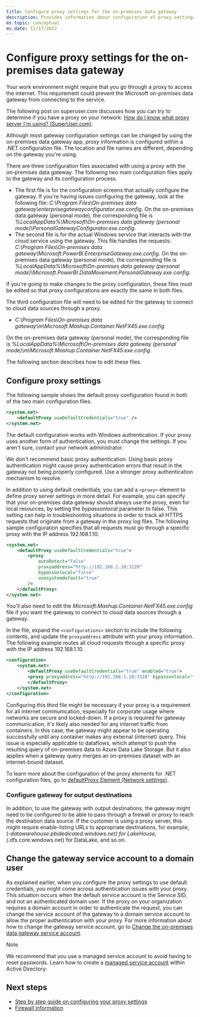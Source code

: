 ```yaml
---
title: Configure proxy settings for the on-premises data gateway
description: Provides information about configuration of proxy settings for the on-premises data gateway.
ms.topic: conceptual
ms.date: 11/17/2022
---
```

# Configure proxy settings for the on-premises data gateway

Your work environment might require that you go through a proxy to access the internet. This requirement could prevent the Microsoft on-premises data gateway from connecting to the service.

The following post on superuser.com discusses how you can try to determine if you have a proxy on your network:
[How do I know what proxy server I'm using? (SuperUser.com)](https://superuser.com/questions/346372/how-do-i-know-what-proxy-server-im-using).

Although most gateway configuration settings can be changed by using the on-premises data gateway app, proxy information is configured within a .NET configuration file. The location and file names are different, depending on the gateway you're using.

There are three configuration files associated with using a proxy with the on-premises data gateway. The following two main configuration files apply to the gateway and its configuration process.

* The first file is for the configuration screens that actually configure the gateway. If you're having issues configuring the gateway, look at the following file: _C:\Program Files\On-premises data gateway\enterprisegatewayconfigurator.exe.config_. On the on-premises data gateway (personal mode), the corresponding file is _%LocalAppData%\Microsoft\On-premises data gateway (personal mode)\PersonalGatewayConfigurator.exe.config_.
* The second file is for the actual Windows service that interacts with the cloud service using the gateway. This file handles the requests: _C:\Program Files\On-premises data gateway\Microsoft.PowerBI.EnterpriseGateway.exe.config_. On the on-premises data gateway (personal mode), the corresponding file is _%LocalAppData%\Microsoft\On-premises data gateway (personal mode)\Microsoft.PowerBI.DataMovement.PersonalGateway.exe.config_.

If you're going to make changes to the proxy configuration, these files must be edited so that proxy configurations are exactly the same in both files.

The third configuration file will need to be edited for the gateway to connect to cloud data sources through a proxy.

* _C:\Program Files\On-premises data gateway\m\Microsoft.Mashup.Container.NetFX45.exe.config_

On the on-premises data gateway (personal mode), the corresponding file is _%LocalAppData%\Microsoft\On-premises data gateway (personal mode)\m\Microsoft.Mashup.Container.NetFX45.exe.config_.

The following section describes how to edit these files.

## Configure proxy settings

The following sample shows the default proxy configuration found in both of the two main configuration files.

```xml
<system.net>
    <defaultProxy useDefaultCredentials="true" />
</system.net>
```

The default configuration works with Windows authentication. If your proxy uses another form of authentication, you must change the settings. If you aren't sure, contact your network administrator.

We don't recommend basic proxy authentication. Using basic proxy authentication might cause proxy authentication errors that result in the gateway not being properly configured. Use a stronger proxy authentication mechanism to resolve.

In addition to using default credentials, you can add a `<proxy>` element to define proxy server settings in more detail. For example, you can specify that your on-premises data gateway should always use the proxy, even for local resources, by setting the *bypassonlocal* parameter to false. This setting can help in troubleshooting situations in order to track all HTTPS requests that originate from a gateway in the proxy log files. The following sample configuration specifies that all requests must go through a specific proxy with the IP address 192.168.1.10.

```xml
<system.net>
    <defaultProxy useDefaultCredentials="true">
        <proxy  
            autoDetect="false"  
            proxyaddress="http://192.168.1.10:3128"  
            bypassonlocal="false"  
            usesystemdefault="true"
        />  
    </defaultProxy>
</system.net>
```

You'll also need to edit the _Microsoft.Mashup.Container.NetFX45.exe.config_ file if you want the gateway to connect to cloud data sources through a gateway.

In the file, expand the `<configurations>` section to include the following contents, and update the `proxyaddress` attribute with your proxy information. The following example routes all cloud requests through a specific proxy with the IP address 192.168.1.10.

```xml
<configuration>
    <system.net>
        <defaultProxy useDefaultCredentials="true" enabled="true">
        <proxy proxyaddress="http://192.168.1.10:3128" bypassonlocal="true" />
        </defaultProxy>
    </system.net>
</configuration>
```

Configuring this third file might be necessary if your proxy is a requirement for all internet communication, especially for corporate usage where networks are secure and locked-down. If a proxy is required for gateway communication, it's likely also needed for any internet traffic from containers. In this case, the gateway might appear to be operating successfully until any container makes any external (internet) query. This issue is especially applicable to dataflows, which attempt to push the resulting query of on-premises data to Azure Data Lake Storage. But it also applies when a gateway query merges an on-premises dataset with an internet-bound dataset.

To learn more about the configuration of the proxy elements for .NET configuration files, go to [defaultProxy Element (Network settings)](/dotnet/framework/configure-apps/file-schema/network/defaultproxy-element-network-settings).

### Configure gateway for output destinations

In addition, to use the gateway with output destinations, the gateway might need to be configured to be able to pass through a firewall or proxy to reach the destination data source. If the customer is using a proxy server, this might require enable-listing URLs to appropriate destinations, for example, (*-datawarehouse.pbidedicated.windows.net) for LakeHouse, (*.dfs.core.windows.net) for DataLake, and so on.

## Change the gateway service account to a domain user

As explained earlier, when you configure the proxy settings to use default credentials, you might come across authentication issues with your proxy. This situation occurs when the default service account is the Service SID, and not an authenticated domain user.
If the proxy on your organization requires a domain account in order to authenticate the request, you can change the service account of the gateway to a domain service account to allow the proper authentication with your proxy.
For more information about how to change the gateway service account, go to [Change the on-premises data gateway service account](service-gateway-service-account.md).

> [!NOTE]
> We recommend that you use a managed service account to avoid having to reset passwords. Learn how to create a [managed service account](/previous-versions/windows/it-pro/windows-server-2008-R2-and-2008/dd548356(v=ws.10)) within Active Directory.
>

## Next steps

* [Step by step guide on configuring your proxy settings](service-gateway-proxy-setup-guide.md)
* [Firewall information](service-gateway-tshoot.md#firewall-or-proxy)  
